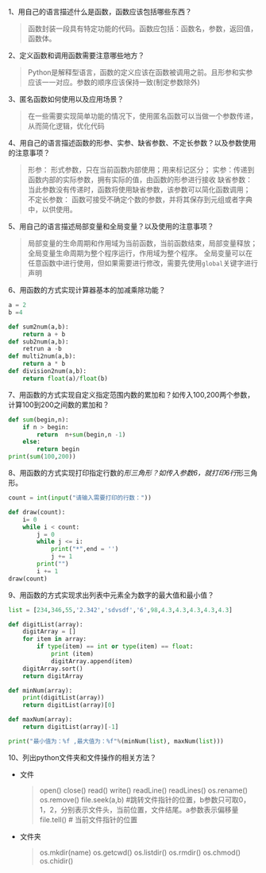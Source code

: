                                                                                                                                                                                                                                                                                                                                                                                                                                                                                                                                                                                                                                                                                                                                                                                                                                                                                                                                                                                                                                                                                                                                                                                                                                                                                                                                                                                                                                                                                                                                                                                                                                                                                                                                                                                                                                                                                                                                                                                                                                                                                                                                                                                                                                                                                                                                                                                                                                                                                                                                                                                                                                                                                                                                                                                                                                                                                                                                                                                                                                                                                                                                                                                                                                                                                                                                                                                                                                                                                                                                                                                                                                                                                                                                                 1、用自己的语言描述什么是函数，函数应该包括哪些东西？

> 函数封装一段具有特定功能的代码。函数应包括：函数名，参数，返回值，函数体。

2、定义函数和调用函数需要注意哪些地方？

> Python是解释型语言，函数的定义应该在函数被调用之前。且形参和实参应该一一对应。参数的顺序应该保持一致(制定参数除外)

3、匿名函数如何使用以及应用场景？

> 在一些需要实现简单功能的情况下，使用匿名函数可以当做一个参数传递，从而简化逻辑，优化代码

4、用自己的语言描述函数的形参、实参、缺省参数、不定长参数？以及参数使用的注意事项？

> 形参： 形式参数，只在当前函数内部使用；用来标记区分；
> 实参：传递到函数内部的实际参数，拥有实际的值，由函数的形参进行接收
> 缺省参数： 当此参数没有传递时，函数将使用缺省参数，该参数可以简化函数调用；
> 不定长参数： 函数可接受不确定个数的参数，并将其保存到元组或者字典中，以供使用。

5、用自己的语言描述局部变量和全局变量？以及使用的注意事项？

> 局部变量的生命周期和作用域为当前函数，当前函数结束，局部变量释放；
> 全局变量生命周期为整个程序运行，作用域为整个程序。
> 全局变量可以在任意函数中进行使用，但如果需要进行修改，需要先使用`global`关键字进行声明

6、用函数的方式实现计算器基本的加减乘除功能？

```python
a = 2
b =4

def sum2num(a,b):
    return a + b
def sub2num(a,b):
    retrun a -b
def multi2num(a,b):
    return a * b
def division2num(a,b):
    return float(a)/float(b)
```

7、用函数的方式实现自定义指定范围内数的累加和？如传入100,200两个参数，计算100到200之间数的累加和？

```python
def sum(begin,n):
    if n > begin:
        return  n+sum(begin,n -1)
    else:
        return begin
print(sum(100,200))
```

8、用函数的方式实现打印指定行数的*形三角形？如传入参数6，就打印6行*形三角形。

```python
count = int(input("请输入需要打印的行数："))

def draw(count):
    i= 0
    while i < count:
        j = 0
        while j <= i:
            print("*",end = '')
            j += 1
        print("")
        i += 1
draw(count)
```

9、用函数的方式实现求出列表中元素全为数字的最大值和最小值？

```python
list = [234,346,55,'2.342','sdvsdf','6',98,4.3,4.3,4.3,4.3,4.3]

def digitList(array):
    digitArray = []
    for item in array:
        if type(item) == int or type(item) == float:
            print (item)
            digitArray.append(item)
    digitArray.sort()
    return digitArray

def minNum(array):
    print(digitList(array))
    return digitList(array)[0]

def maxNum(array):
    return digitList(array)[-1]

print("最小值为：%f ,最大值为：%f"%(minNum(list), maxNum(list)))
```

10、列出python文件夹和文件操作的相关方法？

- 文件
    > open()
    > close()
    > read()
    > write()
    > readLine()
    > readLines()
    > os.rename()
    > os.remove()
    > file.seek(a,b)        #跳转文件指针的位置，b参数只可取0，1，2，分别表示文件头，当前位置，文件结尾。a参数表示偏移量
    > file.tell()       # 当前文件指针的位置
- 文件夹
    > os.mkdir(name)
    > os.getcwd()
    > os.listdir()
    > os.rmdir()
    > os.chmod()
    > os.chidir()
    


